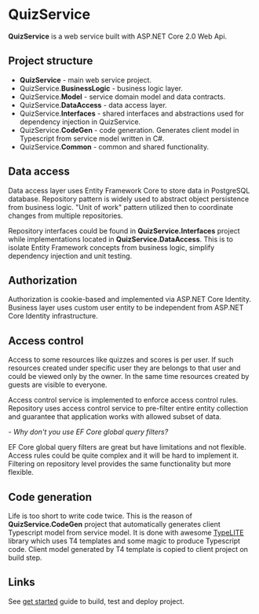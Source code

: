 # QuizService
**QuizService** is a web service built with ASP.NET Core 2.0 Web Api.

## Project structure
* **QuizService** - main web service project.
* QuizService.**BusinessLogic** - business logic layer.
* QuizService.**Model** - service domain model and data contracts.
* QuizService.**DataAccess** - data access layer.
* QuizService.**Interfaces** - shared interfaces and abstractions used for dependency injection in QuizService.
* QuizService.**CodeGen** - code generation. Generates client model in Typescript from service model written in C#.
* QuizService.**Common** - common and shared functionality.

## Data access
Data access layer uses Entity Framework Core to store data in PostgreSQL database. Repository pattern is widely used to abstract object persistence from business logic. "Unit of work" pattern utilized then to coordinate changes from multiple repositories.

Repository interfaces could be found in **QuizService.Interfaces** project while implementations located in **QuizService.DataAccess**. This is to isolate Entity Framework concepts from business logic, simplify dependency injection and unit testing.

## Authorization
Authorization is cookie-based and implemented via ASP.NET Core Identity. Business layer uses custom user entity to be independent from ASP.NET Core Identity infrastructure.

## Access control
Access to some resources like quizzes and scores is per user. If such resources created under specific user they are belongs to that user and could be viewed only by the owner. In the same time resources created by guests are visible to everyone.

Access control service is implemented to enforce access control rules. Repository uses access control service to pre-filter entire entity collection and guarantee that application works with allowed subset of data.

*- Why don't you use EF Core global query filters?*

EF Core global query filters are great but have limitations and not flexible. Access rules could be quite complex and it will be hard to implement it. Filtering on repository level provides the same functionality but more flexible.

## Code generation
Life is too short to write code twice. This is the reason of **QuizService.CodeGen** project that automatically generates client Typescript model from service model. It is done with awesome [TypeLITE](http://type.litesolutions.net/) library which uses T4 templates and some magic to produce Typescript code. Client model generated by T4 template is copied to client project on build step.

## Links
See [get started](../../docs/get%20started.md) guide to build, test and deploy project.